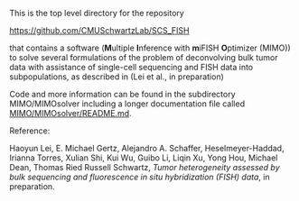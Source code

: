This is the top level directory for the repository

https://github.com/CMUSchwartzLab/SCS_FISH

that contains a software (**M**ultiple **I**nference with **m**iFISH **O**ptimizer (MIMO)) to solve several formulations of the problem of deconvolving bulk tumor data with assistance of single-cell sequencing and FISH data into subpopulations, as described in (Lei et al., in preparation)

Code and more information can be found in the subdirectory 
MIMO/MIMOsolver including a longer documentation file called
[MIMO/MIMOsolver/README.md](MIMO/MIMOsolver/README.md).

Reference:

Haoyun Lei, E. Michael Gertz, Alejandro A. Schaffer, Heselmeyer-Haddad, Irianna Torres, 
Xulian Shi, Kui Wu, Guibo Li, Liqin Xu, Yong Hou, Michael Dean, Thomas Ried
Russell Schwartz, _Tumor heterogeneity assessed by bulk sequencing and fluorescence 
in situ hybridization (FISH) data_, in preparation.

